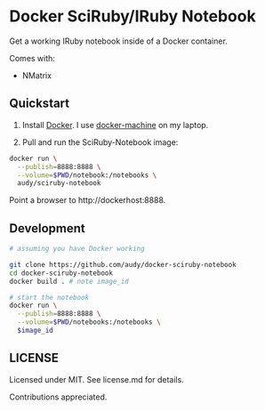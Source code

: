 # Docker SciRuby/IRuby Notebook

Get a working IRuby notebook inside of a Docker container.

Comes with:

- NMatrix

## Quickstart

1. Install [Docker](https://docker.com). I use
   [docker-machine](https://docs.docker.com/machine/) on my laptop.

2. Pull and run the SciRuby-Notebook image:

```sh
docker run \
  --publish=8888:8888 \
  --volume=$PWD/notebook:/notebooks \
  audy/sciruby-notebook
```

Point a browser to http://dockerhost:8888.

## Development

```sh
# assuming you have Docker working

git clone https://github.com/audy/docker-sciruby-notebook
cd docker-sciruby-notebook
docker build . # note image_id

# start the notebook
docker run \
  --publish=8888:8888 \
  --volume=$PWD/notebooks:/notebooks \
  $image_id
```

## LICENSE

Licensed under MIT. See license.md for details.

Contributions appreciated.
